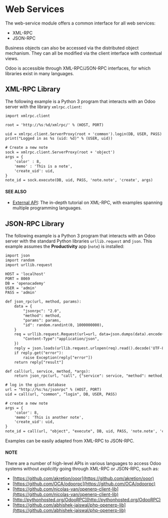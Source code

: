 # Web Services

The web-service module offers a common interface for all web services:

- XML-RPC
- JSON-RPC

Business objects can also be accessed via the distributed object
mechanism. They can all be modified via the client interface with contextual
views.

Odoo is accessible through XML-RPC/JSON-RPC interfaces, for which libraries
exist in many languages.

## XML-RPC Library

The following example is a Python 3 program that interacts with an Odoo
server with the library `xmlrpc.client`:

```default
import xmlrpc.client

root = 'http://%s:%d/xmlrpc/' % (HOST, PORT)

uid = xmlrpc.client.ServerProxy(root + 'common').login(DB, USER, PASS)
print("Logged in as %s (uid: %d)" % (USER, uid))

# Create a new note
sock = xmlrpc.client.ServerProxy(root + 'object')
args = {
    'color' : 8,
    'memo' : 'This is a note',
    'create_uid': uid,
}
note_id = sock.execute(DB, uid, PASS, 'note.note', 'create', args)
```

#### SEE ALSO
- [External API](developer/reference/external_api.md): The in-depth tutorial on XML-RPC, with examples spanning multiple programming languages.

## JSON-RPC Library

The following example is a Python 3 program that interacts with an Odoo server
with the standard Python libraries `urllib.request` and `json`. This
example assumes the **Productivity** app (`note`) is installed:

```default
import json
import random
import urllib.request

HOST = 'localhost'
PORT = 8069
DB = 'openacademy'
USER = 'admin'
PASS = 'admin'

def json_rpc(url, method, params):
    data = {
        "jsonrpc": "2.0",
        "method": method,
        "params": params,
        "id": random.randint(0, 1000000000),
    }
    req = urllib.request.Request(url=url, data=json.dumps(data).encode(), headers={
        "Content-Type":"application/json",
    })
    reply = json.loads(urllib.request.urlopen(req).read().decode('UTF-8'))
    if reply.get("error"):
        raise Exception(reply["error"])
    return reply["result"]

def call(url, service, method, *args):
    return json_rpc(url, "call", {"service": service, "method": method, "args": args})

# log in the given database
url = "http://%s:%s/jsonrpc" % (HOST, PORT)
uid = call(url, "common", "login", DB, USER, PASS)

# create a new note
args = {
    'color': 8,
    'memo': 'This is another note',
    'create_uid': uid,
}
note_id = call(url, "object", "execute", DB, uid, PASS, 'note.note', 'create', args)
```

Examples can be easily adapted from XML-RPC to JSON-RPC.

#### NOTE
There are a number of high-level APIs in various languages to access Odoo
systems without *explicitly* going through XML-RPC or JSON-RPC, such as:

* [https://github.com/akretion/ooor](https://github.com/akretion/ooor)
* [https://github.com/OCA/odoorpc](https://github.com/OCA/odoorpc)
* [https://github.com/nicolas-van/openerp-client-lib](https://github.com/nicolas-van/openerp-client-lib)
* [http://pythonhosted.org/OdooRPC](http://pythonhosted.org/OdooRPC)
* [https://github.com/abhishek-jaiswal/php-openerp-lib](https://github.com/abhishek-jaiswal/php-openerp-lib)
